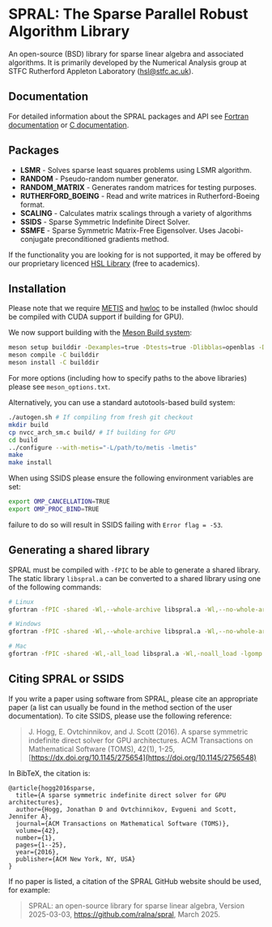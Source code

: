 # SPRAL: The Sparse Parallel Robust Algorithm Library

An open-source (BSD) library for sparse linear algebra and associated
algorithms. It is primarily developed by the Numerical Analysis group at
STFC Rutherford Appleton Laboratory ([hsl@stfc.ac.uk](mailto:hsl@stfc.ac.uk)).

## Documentation

For detailed information about the SPRAL packages and API see [Fortran
documentation](https://ralna.github.io/spral/_build/html/Fortran/)
or [C
documentation](https://ralna.github.io/spral/_build/html/C/).

## Packages

- **LSMR** - Solves sparse least squares problems using LSMR
  algorithm.
- **RANDOM** - Pseudo-random number generator.
- **RANDOM_MATRIX** - Generates random matrices for testing purposes.
- **RUTHERFORD_BOEING** - Read and write matrices in Rutherford-Boeing
  format.
- **SCALING** - Calculates matrix scalings through a variety of
  algorithms
- **SSIDS** - Sparse Symmetric Indefinite Direct Solver.
- **SSMFE** - Sparse Symmetric Matrix-Free Eigensolver. Uses
                      Jacobi-conjugate preconditioned gradients
                      method.

If the functionality you are looking for is not supported, it may be offered by
our proprietary licenced [HSL Library](http://www.hsl.rl.ac.uk/)
(free to academics).

## Installation
Please note that we require [METIS](http://glaros.dtc.umn.edu/gkhome/metis/metis/overview)
and [hwloc](https://www.open-mpi.org/projects/hwloc/) to be installed
(hwloc should be compiled with CUDA support if building for GPU).

We now support building with the [Meson Build system](https://mesonbuild.com):
```bash
meson setup builddir -Dexamples=true -Dtests=true -Dlibblas=openblas -Dliblapack=openblas
meson compile -C builddir
meson install -C builddir
```
For more options (including how to specify paths to the above libraries) please see `meson_options.txt`.

Alternatively, you can use a standard autotools-based build system:
```bash
./autogen.sh # If compiling from fresh git checkout
mkdir build
cp nvcc_arch_sm.c build/ # If building for GPU
cd build
../configure --with-metis="-L/path/to/metis -lmetis"
make
make install
```

When using SSIDS please ensure the following environment variables are set:
```bash
export OMP_CANCELLATION=TRUE
export OMP_PROC_BIND=TRUE
```
failure to do so will result in SSIDS failing with `Error flag = -53`.

## Generating a shared library

SPRAL must be compiled with `-fPIC` to be able to generate a shared library.
The static library `libspral.a` can be converted to a shared library using one of the following commands:
```bash
# Linux
gfortran -fPIC -shared -Wl,--whole-archive libspral.a -Wl,--no-whole-archive -lgomp -lblas -llapack -lhwloc -lmetis -lstdc++ -o libspral.so

# Windows
gfortran -fPIC -shared -Wl,--whole-archive libspral.a -Wl,--no-whole-archive -lgomp -lopenblas -lhwloc -lmetis -lstdc++ -o libspral.dll

# Mac
gfortran -fPIC -shared -Wl,-all_load libspral.a -Wl,-noall_load -lgomp -lopenblas -lhwloc -lmetis -lstdc++ -o libspral.dylib
```

## Citing SPRAL or SSIDS
If you write a paper using software from SPRAL, please cite an appropriate paper (a list can usually be found in the method section of the user documentation). To cite SSIDS, please use the following reference:

> J. Hogg, E. Ovtchinnikov, and J. Scott (2016). A sparse symmetric indefinite direct solver for GPU architectures. ACM Transactions on Mathematical Software (TOMS), 42(1), 1-25, [https://dx.doi.org/10.1145/275654](https://doi.org/10.1145/2756548)

In BibTeX, the citation is:

```
@article{hogg2016sparse,
  title={A sparse symmetric indefinite direct solver for GPU architectures},
  author={Hogg, Jonathan D and Ovtchinnikov, Evgueni and Scott, Jennifer A},
  journal={ACM Transactions on Mathematical Software (TOMS)},
  volume={42},
  number={1},
  pages={1--25},
  year={2016},
  publisher={ACM New York, NY, USA}
}
```

If no paper is listed, a citation of the SPRAL GitHub website should be used, for example:

> SPRAL: an open-source library for sparse linear algebra, Version 2025-03-03, https://github.com/ralna/spral, March 2025.

